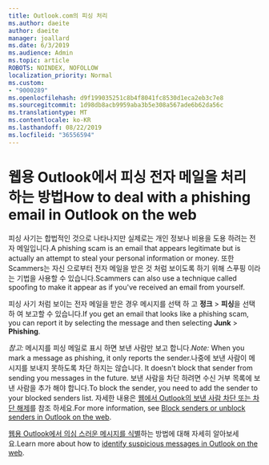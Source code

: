 ```yaml
---
title: Outlook.com의 피싱 처리
ms.author: daeite
author: daeite
manager: joallard
ms.date: 6/3/2019
ms.audience: Admin
ms.topic: article
ROBOTS: NOINDEX, NOFOLLOW
localization_priority: Normal
ms.custom:
- "9000289"
ms.openlocfilehash: d9f199035251c8b4f8041fc8530d1eca2eb3c7e8
ms.sourcegitcommit: 1d98db8acb9959aba3b5e308a567ade6b62da56c
ms.translationtype: MT
ms.contentlocale: ko-KR
ms.lasthandoff: 08/22/2019
ms.locfileid: "36556594"
---
```

# <a name="how-to-deal-with-a-phishing-email-in-outlook-on-the-web"></a><span data-ttu-id="b956f-102">웹용 Outlook에서 피싱 전자 메일을 처리 하는 방법</span><span class="sxs-lookup"><span data-stu-id="b956f-102">How to deal with a phishing email in Outlook on the web</span></span>

<span data-ttu-id="b956f-103">피싱 사기는 합법적인 것으로 나타나지만 실제로는 개인 정보나 비용을 도용 하려는 전자 메일입니다.</span><span class="sxs-lookup"><span data-stu-id="b956f-103">A phishing scam is an email that appears legitimate but is actually an attempt to steal your personal information or money.</span></span> <span data-ttu-id="b956f-104">또한 Scammers는 자신 으로부터 전자 메일을 받은 것 처럼 보이도록 하기 위해 스푸핑 이라는 기법을 사용할 수 있습니다.</span><span class="sxs-lookup"><span data-stu-id="b956f-104">Scammers can also use a technique called spoofing to make it appear as if you've received an email from yourself.</span></span>

<span data-ttu-id="b956f-105">피싱 사기 처럼 보이는 전자 메일을 받은 경우 메시지를 선택 하 고 **정크** > **피싱**을 선택 하 여 보고할 수 있습니다.</span><span class="sxs-lookup"><span data-stu-id="b956f-105">If you get an email that looks like a phishing scam, you can report it by selecting the message and then selecting **Junk** > **Phishing**.</span></span>

<span data-ttu-id="b956f-106">*참고:* 메시지를 피싱 메일로 표시 하면 보낸 사람만 보고 합니다.</span><span class="sxs-lookup"><span data-stu-id="b956f-106">*Note:* When you mark a message as phishing, it only reports the sender.</span></span><span data-ttu-id="b956f-107">나중에 보낸 사람이 메시지를 보내지 못하도록 차단 하지는 않습니다.</span><span class="sxs-lookup"><span data-stu-id="b956f-107"> It doesn't block that sender from sending you messages in the future.</span></span> <span data-ttu-id="b956f-108">보낸 사람을 차단 하려면 수신 거부 목록에 보낸 사람을 추가 해야 합니다.</span><span class="sxs-lookup"><span data-stu-id="b956f-108">To block the sender, you need to add the sender to your blocked senders list.</span></span> <span data-ttu-id="b956f-109">자세한 내용은 [웹에서 Outlook의 보낸 사람 차단 또는 차단 해제](https://support.office.com/article/9bf812d4-6995-4d19-901a-76d6e26939b0)를 참조 하세요.</span><span class="sxs-lookup"><span data-stu-id="b956f-109">For more information, see [Block senders or unblock senders in Outlook on the web](https://support.office.com/article/9bf812d4-6995-4d19-901a-76d6e26939b0).</span></span>

<span data-ttu-id="b956f-110">[웹용 Outlook에서 의심 스러운 메시지를 식별](https://support.office.com/article/3d44102b-6ce3-4f7c-a359-b623bec82206)하는 방법에 대해 자세히 알아보세요.</span><span class="sxs-lookup"><span data-stu-id="b956f-110">Learn more about how to [identify suspicious messages in Outlook on the web](https://support.office.com/article/3d44102b-6ce3-4f7c-a359-b623bec82206).</span></span>